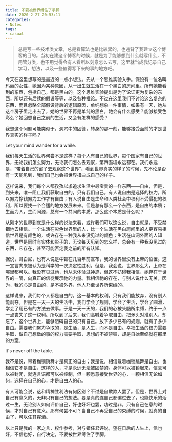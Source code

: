 ```yaml
---
title: 不要被世界缚住了手脚
date: 2020-2-27 20:53:11
categories:
- Notes
tags:
- casual
---
```


> 总是写一些技术类文章，总是看算法也是比较累的，也违背了我建立这个博客的目的。当初在建这个博客的时候，就是为了能够想到什么就写什么，不用管分类，也不用觉得会有人看所以刻意怎么去写，这里就当成我记录自己学习，想法，以及一些值得写下来的事的地方吧。

今天在这里想写的是最近的一点小想法。先从一个思维实验入手。假设有一位名叫玛丽的女性，她因为某种原因，从一出生就生活在一个黑白的房间里。所有她能看到的东西，包括自己，都是黑白的。这个思维实验提出是为了论证更为复杂的东西，所以还有后续的假设等等，以及各种推论。不过在这里我们不讨论这么复杂的东西，而且忽略全部假设背后的逻辑原因，单纯想象一件事情，如果有一天，她从这个房子里走出去了，她的世界不再是单纯的黑白，她会有什么感受？能够接受色彩么？她回想自己之前的生活，又会有怎样的感受？

我想这个问题可能类似于，洞穴中的囚徒，转身的那一刻，能够接受面前的才是世界真实的样子吗？

Let your mind wander for a while.

我们每天生活的世界何尝不是这样？每个人有自己的世界，每个国家有自己的世界，无论我们怎么努力，无论我们怎么去观察，第四面墙永远都在。我们永远是，“带着自己的窗子去观察这个世界”，看到世界真实的样子的时候，先不论是否有一天能见到，我们自己也会把世界扭曲成自己的样子。

这样说来，我们每个人都孜孜以求追求生活中最宝贵的一样东西——自由，但是，到头来，唯一阻止我们获取自由的，只有我们自己。有人说自由是选择的权力，所以努力挣钱努力工作才有自由；有人说自由是生命和人类社会中权利不受侵犯的权利，所以要找一个合适的地方发展未来。但是总有那么一个东西，是自由的本质；生而为人，生而同源，总有一个共同的本质。那么这个本质是什么呢？

从刚才的世界到底是什么样的说法来看，或许我们可以这么说，自由就是，不受禁锢地去相信。一个生活在彩色世界里的人，比一个生活在黑白房间里的人更容易相信世界是有颜色的，或许存在一种我从来没见过的颜色；生活在山洞外面的人知道，世界是同时有实体和影子的，无论每天见到的怎么样，总会有一种我没见过的东西，它存在，甚至可能否定我之前的所有认知。

据说，哥白尼，也有人说是牛顿在几百年前宣布，我的世界里没有上帝的位置。这一宣言向来被认为是科学的一次决定性胜利，但是，我会说，世界那么大，上帝在哪里都可以。我没有见过祂，也从未体验过神迹，但这不妨碍我相信，祂存在于世界的一隅，向真正的信徒展示祂的力量。我相信祂的存在，与别人说什么无关，因为，我的心是自由的，是不被外界，他人乃至世界所束缚的。

这样说来，我们每个人都是自由的。这一基本的权利，只有我们能放弃，没有别人能剥夺。但是在一天一天的生活中，我们学会了规则，学会了生活，学会了圆滑，学会了用已有的方法去做事。于是一天一天的，我们的心被头脑所束缚，终于一点一点丧失了这一权利。所以到了后来，我们高喊着争取自由，把矛头对准别人，却忘了，这个世界上，能够阻碍自己的只有自己。放下多少已有的规则，就有了多少自由。需要我们努力争取的，是生活，是人生，而不是自由。幸福生活的权力需要争取，做自己想做的事的权力需要争取，思想的不被禁锢，却是自始至终就在那里的方案。

It's never off the table.

我不是说，带着枷锁跳舞才是真正的自由；我是说，相信戴着枷锁跳舞是自由，也相信它不是自由，这样的人，才是永远无法被囚禁的。身体可以被锁起来，信息可以被封闭，就连言语都可以被控制，但一颗愿意接受世界的心，一颗相信无论如何，选择在自己的心，才是自由人的心。

有人可能会说，这和精神胜利法有何区别？不过是自欺欺人罢了。但是，世界上对自己有意义的，无非只有自己的想法。要是真的连自己都骗过去了，也能快乐的活过一生，无论别人如何评价自己，好也好坏也罢，功过是非，只有自己在意的时候，才对自己有意义。那有何尝不可？当自己不再受自己的束缚的时候，就真的自由了，可以任其挥洒。

以上只是我的一家之言，权作参考，对与错任君评说，望在日后的人生上，信也好，不信也好，自行决定，不要被世界缚住了手脚。